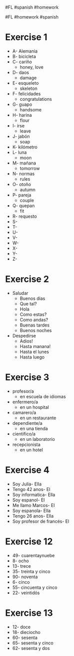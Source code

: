 #FL #spanish #homework 

#FL #homework #spanish 

# Exercise 1
- A- Alemania
- B- bicicleta
- C- cariño
	- honey, love
- D- daos
	- damage
- E- esqueleto
	- skeleton
- F- felicidades
	- congratulations
- G- guapo
	- handsome
- H- harina
	- flour
- I- irse
	- leave
- J- jabón
	- soap
- K- kilómetro
- L- luna
	- moon
- M- mañana
	- tomorrow
- N- normas
	- rules
- O- otoño
	- autumn
- P- pareja
	- couple
- Q- quepan
	- fit
- R- requesto
- S- 
- T- 
- U- 
- V- 
- W- 
- X- 
- Y- 
- Z- 

# Exercise 2
- Saludar
	- Buenos dias
	- Que tal?
	- Hola
	- Como estas?
	- Como andas?
	- Buenas tardes
	- Buenos noches
- Despedirse
	- Adios!
	- Hasta manana!
	- Hasta el lunes
	- Hasta luego

# Exercise 3
- profesor/a
	- en escuela de idiomas
- enfermero/a
	- en un hospital
- camarero/a
	- en un restaurante
- dependiente/a
	- en una tienda
- cientifico/a
	- en un laboratorio
- recepcionista
	- en un hotel

# Exercise 4
- Soy Julia- Ella
- Tengo 42 anos- El
- Soy informatica- Ella
- Soy espanol- El
- Me llamo Marcos- El
- Soy espanola- Ella
- Tengo 26 anos- Ella
- Soy profesor de francés- El

# Exercise 12
- 49- cuarentaynuebe
- 8- ocho
- 13- trece
- 35- treinta y cinco
- 90- noventa
- 6- cinco
- 55- cincuenta y cinco
- 22- veintidós

# Exercise 13
- 12- doce
- 18- dieciocho
- 60- sesenta
- 65- sesenta y cinco
- 62- sesenta y dos